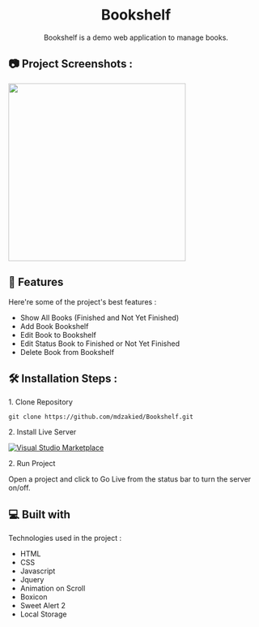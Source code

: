 <h1 align="center" id="title">Bookshelf</h1>


<p align="center" id="description">Bookshelf is a demo web application to manage books.</p>

<h2>📷 Project Screenshots :</h2>

<img src="https://user-images.githubusercontent.com/87967665/142652315-6d61e6e8-6a0a-4080-ad2e-22f334fd7523.png" border="0" width="350">

<h2>🧐 Features</h2>

Here're some of the project's best features :

*   Show All Books (Finished and Not Yet Finished)
*   Add Book Bookshelf
*   Edit Book to Bookshelf
*   Edit Status Book to Finished or Not Yet Finished
*   Delete Book from Bookshelf

<h2>🛠️ Installation Steps :</h2>

<p>1. Clone Repository</p>

```
git clone https://github.com/mdzakied/Bookshelf.git
```

<p>2. Install Live Server</p>

[![Visual Studio Marketplace](https://img.shields.io/visual-studio-marketplace/v/ritwickdey.LiveServer.svg)](https://marketplace.visualstudio.com/items?itemName=ritwickdey.LiveServer)

<p>2. Run Project</p>

Open a project and click to Go Live from the status bar to turn the server on/off.
  
<h2>💻 Built with</h2>

Technologies used in the project :

*   HTML
*   CSS
*   Javascript
*   Jquery
*   Animation on Scroll
*   Boxicon
*   Sweet Alert 2
*   Local Storage
